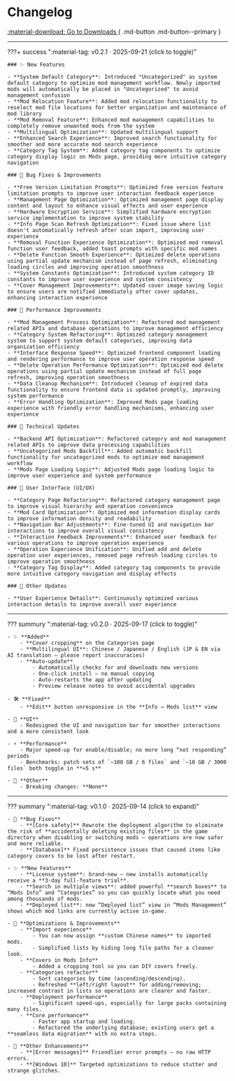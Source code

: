 # Changelog

[ :material-download: Go to Downloads ](../downloads/){ .md-button .md-button--primary }
<!-- [ :material-shield-check: Verification & Integrity ](downloads/#verification--integrity){ .md-button } -->

---

???+ success ":material-tag: v0.2.1 · 2025-09-21 (click to toggle)"

    ### ✨ New Features

    - **System Default Category**: Introduced "Uncategorized" as system default category to optimize mod management workflow. Newly imported mods will automatically be placed in "Uncategorized" to avoid management confusion
    - **Mod Relocation Feature**: Added mod relocation functionality to reselect mod file locations for better organization and maintenance of mod library
    - **Mod Removal Feature**: Enhanced mod management capabilities to completely remove unwanted mods from the system
    - **Multilingual Optimization**: Updated multilingual support
    - **Enhanced Search Experience**: Improved search functionality for smoother and more accurate mod search experience
    - **Category Tag System**: Added category tag components to optimize category display logic on Mods page, providing more intuitive category navigation

    ### 🐛 Bug Fixes & Improvements

    - **Free Version Limitation Prompts**: Optimized free version feature limitation prompts to improve user interaction feedback experience
    - **Management Page Optimization**: Optimized management page display content and layout to enhance visual effects and user experience
    - **Hardware Encryption Service**: Simplified hardware encryption service implementation to improve system stability
    - **Info Page Scan Refresh Optimization**: Fixed issue where list doesn't automatically refresh after scan import, improving user experience
    - **Removal Function Experience Optimization**: Optimized mod removal function user feedback, added toast prompts with specific mod names
    - **Delete Function Smooth Experience**: Optimized delete operations using partial update mechanism instead of page refresh, eliminating loading circles and improving operation smoothness
    - **System Constants Optimization**: Introduced system category ID constants to improve user experience and system consistency
    - **Cover Management Improvements**: Updated cover image saving logic to ensure users are notified immediately after cover updates, enhancing interaction experience

    ### 🚀 Performance Improvements

    - **Mod Management Process Optimization**: Refactored mod management related APIs and database operations to improve management efficiency
    - **Category System Refactoring**: Optimized category management system to support system default categories, improving data organization efficiency
    - **Interface Response Speed**: Optimized frontend component loading and rendering performance to improve user operation response speed
    - **Delete Operation Performance Optimization**: Optimized mod delete operations using partial update mechanism instead of full page refresh, improving operation smoothness
    - **Data Cleanup Mechanism**: Introduced cleanup of expired data functionality to ensure frontend data is updated promptly, improving system performance
    - **Error Handling Optimization**: Improved Mods page loading experience with friendly error handling mechanisms, enhancing user experience

    ### 🔧 Technical Updates

    - **Backend API Optimization**: Refactored category and mod management related APIs to improve data processing capabilities
    - **Uncategorized Mods Backfill**: Added automatic backfill functionality for uncategorized mods to optimize mod management workflow
    - **Mods Page Loading Logic**: Adjusted Mods page loading logic to improve user experience and system performance

    ### 🎨 User Interface (UI/UX)

    - **Category Page Refactoring**: Refactored category management page to improve visual hierarchy and operation convenience
    - **Mod Card Optimization**: Optimized mod information display cards to improve information density and readability
    - **Navigation Bar Adjustments**: Fine-tuned UI and navigation bar interactions to improve overall visual consistency
    - **Interaction Feedback Improvements**: Enhanced user feedback for various operations to improve operation experience
    - **Operation Experience Unification**: Unified add and delete operation user experiences, removed page refresh loading circles to improve operation smoothness
    - **Category Tag Display**: Added category tag components to provide more intuitive category navigation and display effects

    ### 📝 Other Updates

    - **User Experience Details**: Continuously optimized various interaction details to improve overall user experience

---

??? summury ":material-tag: v0.2.0 · 2025-09-17 (click to toggle)"

    - ✨ **Added**
        - **Cover cropping** on the Categories page
        - **Multilingual UI**: Chinese / Japanese / English (JP & EN via AI translation — please report inaccuracies)
        - **Auto‑update**
            - Automatically checks for and downloads new versions
            - One‑click install — no manual copying
            - Auto‑restarts the app after updating
            - Preview release notes to avoid accidental upgrades

    - 🛠️ **Fixed**
        - **Edit** button unresponsive in the **Info → Mods list** view

    - 🎨 **UI**
        - Redesigned the UI and navigation bar for smoother interactions and a more consistent look

    - ⚡ **Performance**
        - Major speed‑up for enable/disable; no more long “not responding” periods
        - Benchmarks: patch sets of `~108 GB / 6 files` and `~18 GB / 3000 files` both toggle in **≈5 s**

    - 🔧 **Other**
        - Breaking changes: **None**

---

??? summary ":material-tag: v0.1.0 · 2025-09-14 (click to expand)"
    
    - 🐛 **Bug Fixes**
        - **[Core safety]** Rewrote the deployment algorithm to eliminate the risk of **accidentally deleting existing files** in the game directory when disabling or switching mods — operations are now safer and more reliable.  
        - **[Database]** Fixed persistence issues that caused items like category covers to be lost after restart.

    - ✨ **New Features**
        - **License system**: brand‑new — new installs automatically receive a **3‑day full‑feature trial**.  
        - **Search in multiple views**: added powerful **search boxes** to “Mods Info” and “Categories” so you can quickly locate what you need among thousands of mods.  
        - **Deployed list**: new “Deployed list” view in “Mods Management” shows which mod links are currently active in‑game.

    - 🚀 **Optimizations & Improvements**
        - **Import experience**
            - You can now assign **custom Chinese names** to imported mods.
            - Simplified lists by hiding long file paths for a cleaner look.
        - **Covers in Mods Info**
            - Added a cropping tool so you can DIY covers freely.
        - **Categories refactor**
            - Sort categories by time (ascending/descending).
            - Refreshed **left/right layout** for adding/removing; increased contrast in lists so operations are clearer and faster.
        - **Deployment performance**
            - Significant speed‑ups, especially for large packs containing many files.
        - **Core performance**
            - Faster app startup and loading.  
            - Refactored the underlying database; existing users get a **seamless data migration** with no extra steps.

    - 🧹 **Other Enhancements**
        - **[Error messages]** Friendlier error prompts — no raw HTTP errors.  
        - **[Windows 10]** Targeted optimizations to reduce stutter and strange glitches.
